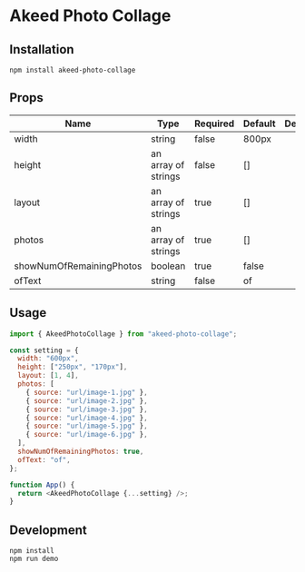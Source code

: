 # Akeed Photo Collage

## Installation

```
npm install akeed-photo-collage
```

## Props

<table class="table table-bordered table-striped">
  <thead>
    <tr>
      <th style="width: 100px;">Name</th>
      <th style="width: 50px;">Type</th>
      <th style="width: 50px;">Required</th>
      <th style="width: 50px;">Default</th>
      <th style="width: 50px;">Description</th>
    </tr>
  </thead>
  <tbody>
    <tr>
      <td>width</td>
      <td>string</td>
      <td>false</td>
      <td>800px</td>
      <td></td>
    </tr>
    <tr>
      <td>height</td>
      <td>an array of strings</td>
      <td>false</td>
      <td>[]</td>
      <td></td>
    </tr>
    <tr>
      <td>layout</td>
      <td>an array of strings</td>
      <td>true</td>
      <td>[]</td>
      <td></td>
    </tr>
    <tr>
      <td>photos</td>
      <td>an array of strings</td>
      <td>true</td>
      <td>[]</td>
      <td></td>
    </tr>
    <tr>
      <td>showNumOfRemainingPhotos</td>
      <td>boolean</td>
      <td>true</td>
      <td>false</td>
      <td></td>
    </tr>
    <tr>
      <td>ofText</td>
      <td>string</td>
      <td>false</td>
      <td>of</td>
      <td></td>
    </tr>
  </tbody>
</table>

## Usage

```js
import { AkeedPhotoCollage } from "akeed-photo-collage";

const setting = {
  width: "600px",
  height: ["250px", "170px"],
  layout: [1, 4],
  photos: [
    { source: "url/image-1.jpg" },
    { source: "url/image-2.jpg" },
    { source: "url/image-3.jpg" },
    { source: "url/image-4.jpg" },
    { source: "url/image-5.jpg" },
    { source: "url/image-6.jpg" },
  ],
  showNumOfRemainingPhotos: true,
  ofText: "of",
};

function App() {
  return <AkeedPhotoCollage {...setting} />;
}
```

## Development

```
npm install
npm run demo
```
